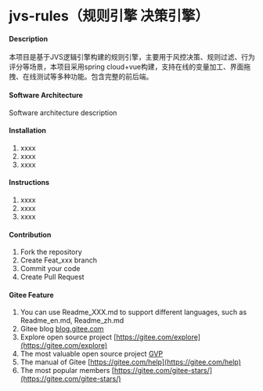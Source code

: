 # jvs-rules（规则引擎 决策引擎）

#### Description
本项目是基于JVS逻辑引擎构建的规则引擎，主要用于风控决策、规则过滤、行为评分等场景，本项目采用spring cloud+vue构建，支持在线的变量加工、界面拖拽、在线测试等多种功能。包含完整的前后端。

#### Software Architecture
Software architecture description

#### Installation

1.  xxxx
2.  xxxx
3.  xxxx

#### Instructions

1.  xxxx
2.  xxxx
3.  xxxx

#### Contribution

1.  Fork the repository
2.  Create Feat_xxx branch
3.  Commit your code
4.  Create Pull Request


#### Gitee Feature

1.  You can use Readme\_XXX.md to support different languages, such as Readme\_en.md, Readme\_zh.md
2.  Gitee blog [blog.gitee.com](https://blog.gitee.com)
3.  Explore open source project [https://gitee.com/explore](https://gitee.com/explore)
4.  The most valuable open source project [GVP](https://gitee.com/gvp)
5.  The manual of Gitee [https://gitee.com/help](https://gitee.com/help)
6.  The most popular members  [https://gitee.com/gitee-stars/](https://gitee.com/gitee-stars/)
